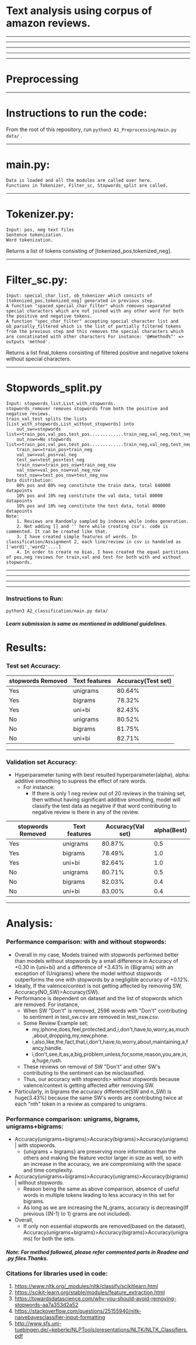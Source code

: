 
# Text analysis using corpus of amazon reviews.
__________

______________
______________
______________
______________
# Preprocessing
-------------------------------------------------

# Instructions to run the code:
From the root of this repository, run `python3 A1_Preprocessing/main.py data/` .

____________________________________
# main.py: 
    Data is loaded and all the modules are called over here.
    Functions in Tokenizer, Filter_sc, Stopwords_split are called.
____________________________________
# Tokenizer.py:
    Input: pos, neg text files
    Sentence tokenization. 
    Word tokenization. 

Returns a list of tokens consisting of [tokenized_pos,tokenized_neg].
____________________________________
# Filter_sc.py:
    Input: special_char_list, ob_tokenizer which consists of [tokenized_pos,tokenized_neg] generated in previous step.
    A function "spaced_special_char_filter" which removes separated special characters which are not joined with any other word for both the positive and negative tokens.
    A function "spec_char_filter" accepting special character list and ob_parially_filtered which is the list of partially filtered tokens from the previous step and this removes the special characters which are concatinated with other characters For instance: '@#method%^' => outputs 'method'.

Returns a list final_tokens consisting of filtered positive and negative tokens without special characters. 
____________________________________

# Stopwords_split.py
    Input: stopwords_list,List_with_stopwords.
    stopwords_remover removes stopwords from both the positive and negative reviews. 
    train_val_test splits the lists [List_with_stopwords,List_without_stopwords] into
        out_sw<=stopwords list=>train_pos,val_pos,test_pos.............train_neg,val_neg,test_neg
        out_nsw<=No stopwords list=>train_pos,val_pos,test_pos.............train_neg,val_neg,test_neg
        train_sw<=train_pos+train_neg
        val_sw<=val_pos+val_neg
        test_sw<=test_pos+test_neg
        train_nsw<=train_pos_nsw+train_neg_nsw
        val_nsw<=val_pos_nsw+val_neg_nsw
        test_nsw<=test_pos_nsw+test_neg_nsw
    Data distribution: 
        80% pos and 80% neg constitute the train data, total 640000 datapoints
        10% pos and 10% neg constitute the val data, total 80000 datapoints
        10% pos and 10% neg constitute the test data, total 80000 datapoints
    Note:
        1. Reviews are Randomly sampled by indexes while index generation.
        2. Not adding [] and '' here while creating csv's. code is commented. It can be created like that.  
        3. I have created simple features of words. In classification/Assignment 2, each line/review in csv is handeled as ['word1','word2'....]
        4. In order to create no bias, I have created the equal partitions of pos,neg reviews for train,val and test for both with and without stopwords. 

______________
______________
______________
______________



### Instructions to Run: 
`python3 A2_classification/main.py data/`
##### Learn submission is same as mentioned in additional guidelines.
# Results:
### Test set Accuracy:
| stopwords Removed  | Text features | Accuracy(Test set)|
| ------------------ | ------------- |-------------------|
|        Yes         |    unigrams   |       80.64%      | 
|        Yes         |    bigrams    |       78.32%      | 
|        Yes         |    uni+bi     |       82.43%      | 
|        No          |    unigrams   |       80.52%      | 
|        No          |    bigrams    |       81.75%      | 
|        No          |    uni+bi     |       82.71%      |

__________________________________________________________
### Validation set Accuracy:
- Hyperparameter tuning with best resulted hyperparameter(alpha), alpha: additive smoothing to supress the effect of rare words. 
    - For instance:
        - If there is only 1 neg review out of 20 reviews in the training set, then without having significant additive smoothing, model will classify
        the test data as negative if that word contributing to negative review is there in any of the review.

| stopwords Removed  | Text features | Accuracy(Val set) |  alpha(Best) |
| ------------------ | ------------- |-------------------|--------------|
|        Yes         |    unigrams   |       80.87%      |      0.5     |
|        Yes         |    bigrams    |       78.49%      |      1.0     |
|        Yes         |    uni+bi     |       82.64%      |      1.0     |
|        No          |    unigrams   |       80.71%      |      0.5     |
|        No          |    bigrams    |       82.03%      |      0.4     |
|        No          |    uni+bi     |       83.00%      |      0.4     |
________________________________________________________________________

# Analysis: 
### Performance comparison:  with and without stopwords:  
- Overall in my case, Models trained with stopwords performed better than models without stopwords by a small difference 
in Accuracy of +0.30 in {uni+bi} and a difference of +3.43% in {Bigrams} with an exception of {Unigrams} where the model without 
stopwords outperforms the one with stopwords by a negligible accuracy of +0.12%.
- Ideally, If the valence/context is not getting affected by removing SW, Accuracy(NO_SW)>Accuracy(SW).
- Performance is dependent on dataset and the list of stopwords which are removed. For instance, 
    - When SW "Don't" is removed, 2596 words with "Don't" contributing to sentiment in test_sw.csv are removed in test_nsw.csv.
    - Some Review Example set:
        - my,iphone,does,feel,protected,and,i,don't,have,to,worry,as,much,about,dropping,my,new,phone.
        - i,also,like,the,fact,that,i,don't,have,to,worry,about,maintaining,a,fancy,handle.
        - i,don't,see,it,as,a,big,problem,unless,for,some,reason,you,are,in,a,huge,rush.
    - These reviews on removal of SW "Don't" and other SW's contributing to the sentiment can be misclassified.
    - Thus, our accuracy with stopwords> without stopwords because valence/context is getting affected after removing SW.
- Particularly, in bigrams the accuracy difference(SW and n_SW) is huge(3.43%) because the same SW's words are contributing twice at each "nth" token in a review as compared to
 unigrams.
### Performance comparison:  unigrams, bigrams, unigrams+bigrams:
- Accuracy(unigrams+bigrams)>Accuracy(bigrams)>Accuracy(unigrams) | with stopwords.
    - {unigrams + bigrams} are preserving more information than the others and making the feature vector larger in size as well, so with an increase in the accuracy, we are compromising with the space and time complexity.
- Accuracy(unigrams+bigrams)>Accuracy(unigrams)>Accuracy(bigrams) | without stopwords. 
    - Reason being the same as above comparison, absence of useful words in multiple tokens leading to less accuracy in this set for bigrams.
    - As long as we are increasing the N_grams, accuracy is decreasing(If previous ((N-1) to 1) grams are not included).
- Overall, 
    - If only non essential stopwords are removed(based on the dataset), Accuracy(unigrams+bigrams)>Accuracy(bigrams)>Accuracy(unigrams) for both the sets.

##### Note: For method followed, please refer commented parts in Readme and .py files.Thanks.
### Citations for libraries used in code:
1. https://www.nltk.org/_modules/nltk/classify/scikitlearn.html 
2. https://scikit-learn.org/stable/modules/feature_extraction.html
3. https://towardsdatascience.com/why-you-should-avoid-removing-stopwords-aa7a353d2a52
4. https://stackoverflow.com/questions/25155940/nltk-naivebayesclassifier-input-formatting
5. http://www.sfs.uni-tuebingen.de/~keberle/NLPTools/presentations/NLTK/NLTK_Classifiers.pdf




<!-- output -->



<!-- 
---------------------------------unigram stopwords----------------------------------------------
Unigram sw Val acc at alpha= 0.1  is  0.8055875
Unigram sw Val acc at alpha= 0.4  is  0.8069625
Unigram sw Val acc at alpha= 0.5  is  0.80715
Unigram sw Val acc at alpha= 1.0  is  0.8067875
Unigram sw Val acc at alpha= 1.5  is  0.8062875


Unigrams sw val Best accuracy= 0.80715  at alpha= 0.5
Unigrams sw test accuracy= 0.8052375  at best value of alpha
------------------------------------------------------------------------------------------------
---------------------------------unigram No stopwords----------------------------------------------
Unigram nsw Val acc at alpha= 0.1  is  0.8072125
Unigram nsw Val acc at alpha= 0.4  is  0.8085875
Unigram nsw Val acc at alpha= 0.5  is  0.80875
Unigram nsw Val acc at alpha= 1.0  is  0.8084
Unigram nsw Val acc at alpha= 1.5  is  0.8081375


Unigrams nsw val Best accuracy= 0.80875  at alpha= 0.5
Unigrams nsw test accuracy= 0.80645  at best value of alpha
------------------------------------------------------------------------------------------------
---------------------------------Bigram stopwords----------------------------------------------
Bigram sw Val acc at alpha= 0.1  is  0.8173875
Bigram sw Val acc at alpha= 0.4  is  0.8203375
Bigram sw Val acc at alpha= 0.5  is  0.81995
Bigram sw Val acc at alpha= 1.0  is  0.818175
Bigram sw Val acc at alpha= 1.5  is  0.81655


Bigrams sw val Best accuracy= 0.8203375  at alpha= 0.4
Bigrams sw test accuracy= 0.8175625  at best value of alpha
------------------------------------------------------------------------------------------------
---------------------------------Bigram No stopwords----------------------------------------------
Bigram nsw Val acc at alpha= 0.1  is  0.7774875
Bigram nsw Val acc at alpha= 0.4  is  0.7839375
Bigram nsw Val acc at alpha= 0.5  is  0.7844875
Bigram nsw Val acc at alpha= 1.0  is  0.784975
Bigram nsw Val acc at alpha= 1.5  is  0.7842125


Bigrams nsw val Best accuracy= 0.784975  at alpha= 1.0
Bigrams nsw test accuracy= 0.7832625  at best value of alpha
------------------------------------------------------------------------------------------------
---------------------------------unigram+bigram stopwords----------------------------------------------
1
2
3
unigram+bigram sw Val acc at alpha= 0.1  is  0.8280375
1
2
3
unigram+bigram sw Val acc at alpha= 0.4  is  0.8299
1
2
3
unigram+bigram sw Val acc at alpha= 0.5  is  0.829425
1
2
3
unigram+bigram sw Val acc at alpha= 1.0  is  0.82755
1
2
3
unigram+bigram sw Val acc at alpha= 1.5  is  0.8261


unigram+bigram sw val Best accuracy= 0.8299  at alpha= 0.4
unigram+bigram sw test accuracy= 0.8271  at best value of alpha
------------------------------------------------------------------------------------------------
---------------------------------unigram+bigram No stopwords----------------------------------------------
unigram+bigram nsw Val acc at alpha= 0.1  is  0.820075
unigram+bigram nsw Val acc at alpha= 0.4  is  0.8256875
unigram+bigram nsw Val acc at alpha= 0.5  is  0.825575
unigram+bigram nsw Val acc at alpha= 1.0  is  0.826475
unigram+bigram nsw Val acc at alpha= 1.5  is  0.8256125


unigram+bigram nsw val Best accuracy= 0.826475  at alpha= 1.0
unigram+bigram nsw test accuracy= 0.824325  at best value of alpha
------------------------------------------------------------------------------------------------ -->













<!-- SklearnClassifier using Nltk -->
<!-- 
 #1. uses zip for format provided i.e [({"hello":True},1),(),()] 
 #2. calls the dict vectorizer through train.
 #3. Then we feed it with sklearn's mnb classifier -->
<!-- 
Naive Bayes classifier follows the conditional independence of each of the features in the model, while Multinomial NB classifier is a specific instance of a NB classifier which uses a multinomial distribution for each of the features.
 
https://stats.stackexchange.com/questions/33185/difference-between-naive-bayes-multinomial-naive-bayes
https://medium.com/@theflyingmantis/text-classification-in-nlp-naive-bayes-a606bf419f8c -->
<!-- https://en.wikipedia.org/wiki/Multinomial_distribution
https://towardsdatascience.com/why-you-should-avoid-removing-stopwords-aa7a353d2a52
https://scikit-learn.org/stable/modules/feature_extraction.html
https://datascience.stackexchange.com/questions/31048/pros-cons-of-stop-word-removal#:~:text=If%20you%20are%20using%20some,won't%20drive%20your%20analysis.
https://stackoverflow.com/questions/29139350/difference-between-ziplist-and-ziplist/29139418

http://www.sfs.uni-tuebingen.de/~keberle/NLPTools/presentations/NLTK/NLTK_Classifiers.pdf

nltk's nltk.classify.scikitlearn accepts vectorized dictionary which can either be a  feature vector with 
with most common words for keys and booleans as values. Or It can also be just the words from the ith 
reviews with True values.  --> 
<!-- 
Package defined by nltk which takes sklearn classifier 

##### class SklearnClassifier(ClassifierI):
##### 

#####     def __init__(self, estimator, dtype=float, sparse=True):
      
#####   self._clf = estimator
      
#####   self._encoder = LabelEncoder()
      
#####   self._vectorizer = DictVectorizer(dtype=dtype, sparse=sparse)
    
##### def classify_many(self, featuresets):
     
#####    X = self._vectorizer.transform(featuresets)
      
#####   classes = self._encoder.classes_
      
#####   return [classes[i] for i in self._clf.predict(X)]


##### :param featuresets: An iterable over featuresets, each a dict mapping
   
#####  strings to either numbers, booleans or strings.

##### :return: The predicted class label for each input sample.



#####  def train(self, labeled_featuresets):
      
#####   """
      
#####   Train (fit) the scikit-learn estimator.

      
#####   :param labeled_featuresets: A list of ``(featureset, label)``
      
#####       where each ``featureset`` is a dict mapping strings to either
      
#####       numbers, booleans or strings.
      
#####   """


#####   X, y = list(zip(*labeled_featuresets))
      
#####   X = self._vectorizer.fit_transform(X)
      
#####   y = self._encoder.fit_transform(y)
      
#####   self._clf.fit(X, y)
 
#####   return self --> 

 





<!-- 
 https://stackoverflow.com/questions/40230865/countvectorizer-and-out-of-vocabulary-oov-tokens
Right now I'm using CountVectorizer to extract features. However, I need to count words not seen during fitting.

During transforming, the default behavior of CountVectorizer is to ignore words that were not observed during fitting. But I need to keep a count of how many times this happens!

How can I do this?

Thanks!


There is no inbuilt way in scikit-learn to do this, you need to write some additional code to be able to do this. However you could use the vocabulary_ attribute of CountVectorizer to achieve this.

Cache the current vocabulary
Call fit_transform
Compute the diff with the new vocabulary and the cached vocabulary -->
